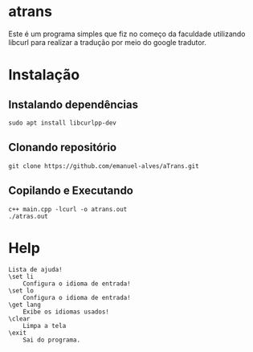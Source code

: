 # atrans

Este é um programa simples que fiz no começo da faculdade utilizando libcurl para realizar a tradução por meio do google tradutor.

# Instalação

## Instalando dependências

    sudo apt install libcurlpp-dev

## Clonando repositório

    git clone https://github.com/emanuel-alves/aTrans.git

## Copilando e Executando
    c++ main.cpp -lcurl -o atrans.out
    ./atras.out

# Help

    Lista de ajuda!
    \set li
        Configura o idioma de entrada!
    \set lo
        Configura o idioma de entrada!
    \get lang
        Exibe os idiomas usados!
    \clear
        Limpa a tela
    \exit
        Sai do programa.